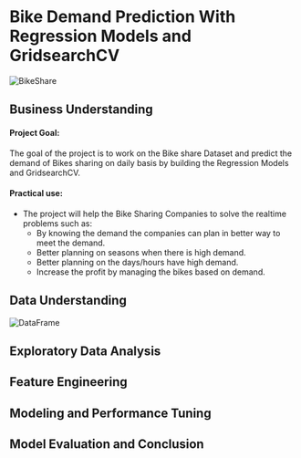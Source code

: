 # Bike Demand Prediction With Regression Models and GridsearchCV

![BikeShare](https://github.com/PurushothamVadde/Bike_Demand_Prediction/blob/main/Images/image1.jpg)

## Business Understanding
#### Project Goal:
The goal of the project is to work on the Bike share Dataset and predict the demand of Bikes sharing on daily basis by building the Regression Models and GridsearchCV.
#### Practical use:
* The project will help the Bike Sharing Companies to solve the realtime problems such as:
    * By knowing the demand the companies can plan in better way to meet the demand.
    * Better planning on seasons when there is high demand.
    * Better planning on the days/hours have high demand.
    * Increase the profit by managing the bikes based on demand.
## Data Understanding
![DataFrame](https://github.com/PurushothamVadde/Bike_Demand_Prediction/blob/main/Images/Dataframe.jpg)
## Exploratory Data Analysis

## Feature Engineering

## Modeling and Performance Tuning

## Model Evaluation and Conclusion
